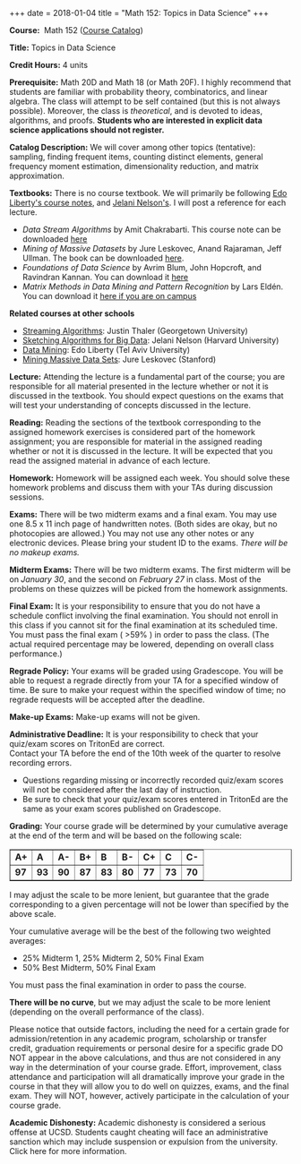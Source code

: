 +++
date = 2018-01-04
title = "Math 152: Topics in Data Science"
+++

**Course:**  Math 152  ([Course Catalog][courseCat])  

[courseCat]:http://www.ucsd.edu/catalog/courses/MATH.html#math152

**Title:** Topics in Data Science

**Credit Hours:** 4 units

**Prerequisite:** Math 20D and Math 18 (or Math 20F). I highly recommend that students are familiar with probability theory, combinatorics, and linear algebra. The class will attempt to be self contained (but this is not always possible). Moreover, the class is *theoretical*, and is devoted to ideas, algorithms, and proofs. **Students who are interested in explicit data science applications should not register.**

**Catalog Description:** We will cover among other topics (tentative): sampling, finding frequent items, counting distinct elements, general frequency moment estimation, dimensionality reduction, and matrix approximation.

**Textbooks:** There is no course textbook. We will primarily be following [Edo Liberty's course notes](https://edoliberty.github.io/datamining2013a.html), and [Jelani Nelson's](https://www.sketchingbigdata.org/). I will post a reference for each lecture.

  * *Data Stream Algorithms* by Amit Chakrabarti. This course note can be downloaded [here](https://www.cs.dartmouth.edu/~ac/Teach/CS49-Fall11/Notes/lecnotes.pdf)
  * *Mining of Massive Datasets* by Jure Leskovec, Anand Rajaraman, Jeff Ullman. The book can be downloaded [here][mmds]. 
  * *Foundations of Data Science* by Avrim Blum, John Hopcroft, and Ravindran Kannan. You can download it [here][fds] 
  * *Matrix Methods in Data Mining and Pattern Recognition* by Lars Eldén. You can download it [here if you are on campus][lars]

[mmds]:http://www.mmds.org/
[fds]:https://www.cs.cornell.edu/jeh/book.pdf
[lars]:https://epubs.siam.org/doi/book/10.1137/1.9780898718867

**Related courses at other schools**

  * [Streaming Algorithms](http://people.cs.georgetown.edu/jthaler/COSC548.html): Justin Thaler (Georgetown University)
  * [Sketching Algorithms for Big Data](https://www.sketchingbigdata.org/): Jelani Nelson (Harvard University)
  * [Data Mining](https://edoliberty.github.io/datamining2013a.html): Edo Liberty (Tel Aviv University)
  * [Mining Massive Data Sets](https://web.stanford.edu/class/cs246/): Jure Leskovec (Stanford)

**Lecture:** Attending the lecture is a fundamental part of the course; you are responsible for all material presented in the lecture whether or not it is discussed in the textbook. You should expect questions on the exams that will test your understanding of concepts discussed in the lecture.

**Reading:** Reading the sections of the textbook corresponding to the assigned homework exercises is considered part of the homework assignment; you are responsible for material in the assigned reading whether or not it is discussed in the lecture. It will be expected that you read the assigned material in advance of each lecture.  

**Homework:** Homework will be assigned each week. You should solve these homework problems and discuss them with your TAs
during discussion sessions. 

**Exams:** There will be two midterm exams and a final exam. You may use one 8.5 x 11 inch page of handwritten notes. 
(Both sides are okay, but no photocopies are allowed.) You may not use any other notes or any electronic devices. 
Please bring your student ID to the exams. *There will be no makeup exams.*

**Midterm Exams:** There will be two midterm exams. The first midterm will be on *January 30*, and the second on *February 27* in class. Most of the problems on these quizzes will be picked from the homework assignments. 

**Final Exam:** It is your responsibility to ensure that you do not have a schedule conflict involving the final examination.
You should not enroll in this class if you cannot sit for the final examination at its scheduled time. 
You must pass the final exam ( >59% ) in order to pass the class. (The actual required percentage may be lowered, 
depending on overall class performance.)

**Regrade Policy:** Your exams will be graded using Gradescope. You will be able to request a regrade directly from 
your TA for a specified window of time.  Be sure to make your request within the specified window of time; no 
regrade requests will be accepted after the deadline.

**Make-up Exams:**  Make-up exams will not be given. 

**Administrative Deadline:**  It is your responsibility to check that your quiz/exam scores on TritonEd are correct.  
Contact your TA before the end of the 10th week of the quarter to resolve recording errors.  

  * Questions regarding missing or incorrectly recorded quiz/exam scores will not be considered after the last day of instruction.
  * Be sure to check that your quiz/exam scores entered in TritonEd are the same as your exam scores published on Gradescope.


**Grading:** Your course grade will be determined by your cumulative average at the end of the term and 
will be based on the following scale:  

<center>        
<table class="grades" border="1" cellspacing="0" cellpadding="0">
<tbody>
<tr>
<td><b>A+</b></td>
<td><b>A</b></td>
<td><b>A-</b></td>
<td><b>B+</b></td>
<td><b>B</b></td>
<td><b>B-</b></td>
<td><b>C+</b></td>
<td><b>C</b></td>
<td><b>C-</b></td>
</tr>
<tr>
<td><b>97</b></td>
<td><b>93</b></td>
<td><b>90</b></td>
<td><b>87</b></td>
<td><b>83</b></td>
<td><b>80</b></td>
<td><b>77</b></td>
<td><b>73</b></td>
<td><b>70</b></td>
</tr>
</tbody>
</table>
</center>

I may adjust the scale to be more lenient, but guarantee that the grade corresponding to a given percentage will not be lower than specified by the above scale. 

Your cumulative average will be the best of the following two weighted averages:  

* 25% Midterm 1,  25% Midterm 2, 50% Final Exam
* 50% Best Midterm, 50% Final Exam

You must pass the final examination in order to pass the course. 

**There will be no curve**, but we may adjust the scale to be more lenient (depending on the overall performance of the class). 

Please notice that outside factors, including the need for a certain grade for admission/retention in any academic 
program, scholarship or transfer credit, graduation requirements or personal desire for a specific grade DO NOT appear 
in the above calculations, and thus are not considered in any way in the determination of your course grade. 
Effort, improvement, class attendance and participation will all dramatically improve your grade in the course in 
that they will allow you to do well on quizzes, exams, and the final exam. They will NOT, however, actively participate 
in the calculation of your course grade. 

**Academic Dishonesty:** Academic dishonesty is considered a serious offense at UCSD. Students caught cheating will face an administrative sanction which may include suspension or expulsion from the university. Click here for more information.
